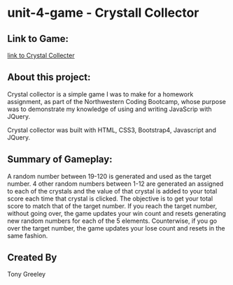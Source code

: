 # unit-4-game - Crystall Collector

## Link to Game:
[link to Crystal Collecter](https://tonythetiger323.github.io/unit-4-game/)

## About this project:
Crystal collector is a simple game I was to make for a homework assignment, as part of the Northwestern Coding Bootcamp, whose purpose was to demonstrate my knowledge of using and writing JavaScrip with JQuery.

Crystal collector was built with HTML, CSS3, Bootstrap4, Javascript and JQuery.

## Summary of Gameplay:
A random number between 19-120 is generated and used as the target number. 4 other random numbers between 1-12 are generated an assigned to each of the crystals and the value of that crystal is added to your total score each time that crystal is clicked. The objective is to get your total score to match that of the target number. If you reach the target number, without going over, the game updates your win count and resets generating new random numbers for each of the 5 elements. Counterwise, if you go over the target number, the game updates your lose count and resets in the same fashion.

## Created By
Tony Greeley